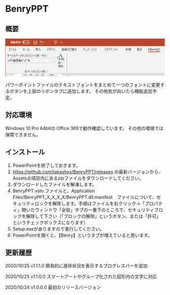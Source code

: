 # BenryPPT

## 概要

![ribbon](./README_RESOURCES/ribbon.png)

パワーポイントファイルのテキストフォントをまとめて一つのフォントに変更するボタンを上部のリボンタブに追加します。
その他気が向いたら機能追加予定。

## 対応環境

Windows 10 Pro 64bitの Office 365で動作確認しています。
その他の環境では保障できません。

## インストール

1. PowerPointを終了しておきます。
1. https://github.com/takashyx/BenryPPT/releases の最新バージョンから、Assetsの項目内にあるzipファイルをダウンロードしてください。
1. ダウンロードしたファイルを解凍します。
1. BenryPPT.vsto ファイルと、Application Files/BenryPPT_X_X_X_X/BenryPPT.dll.manifest　ファイルについて、セキュリティロックを解除します。手順はファイルを右クリック→「プロパティ」開いたウィンドウ「全般」タブの一番下のところで、セキュリティブロックを解除して下さい（「ブロックの解除」というボタン、または「許可」というチェックボックスになります）
1. Setup.exeがありますので実行してください。
1. PowerPointを開くと、【Benry】というタブが増えていると思います。

## 更新履歴

2020/10/25
v1.1.1.0
簡易的に進捗状況を表示するプログレスバーを追加

2020/10/25
v1.1.0.0
スマートアートやグループ化された図形内の文字に対応

2020/10/24
v1.0.0.0
最初のリリースバージョン
